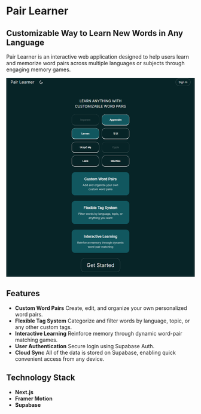 # Pair Learner

## Customizable Way to Learn New Words in Any Language

Pair Learner is an interactive web application designed to help users learn and memorize word pairs across multiple languages or subjects through engaging memory games.

<p align="center">
  <img src="./public/images/homepage_dark.png" alt="Pair Learner Screenshot" width="700">
</p>

## Features

- **Custom Word Pairs**
  Create, edit, and organize your own personalized word pairs.
- **Flexible Tag System**
  Categorize and filter words by language, topic, or any other custom tags.
- **Interactive Learning**
  Reinforce memory through dynamic word-pair matching games.
- **User Authentication**
  Secure login using Supabase Auth.
- **Cloud Sync**
  All of the data is stored on Supabase, enabling quick convenient access from any device.

## Technology Stack

- **Next.js**
- **Framer Motion**
- **Supabase**
